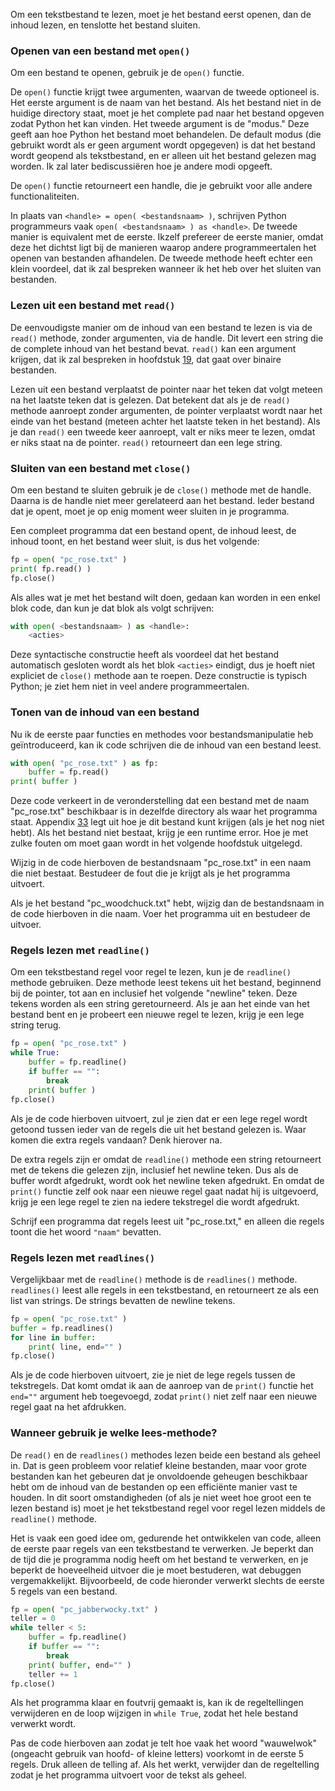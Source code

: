 Om een tekstbestand te lezen, moet je het bestand eerst openen, dan de
inhoud lezen, en tenslotte het bestand sluiten.

### Openen van een bestand met `open()`

Om een bestand te openen, gebruik je de `open()` functie.

De `open()` functie krijgt twee argumenten, waarvan de tweede optioneel
is. Het eerste argument is de naam van het bestand. Als het bestand niet
in de huidige directory staat, moet je het complete pad naar het bestand
opgeven zodat Python het kan vinden. Het tweede argument is de "modus."
Deze geeft aan hoe Python het bestand moet behandelen. De default modus
(die gebruikt wordt als er geen argument wordt opgegeven) is dat het
bestand wordt geopend als tekstbestand, en er alleen uit het bestand
gelezen mag worden. Ik zal later bediscussiëren hoe je andere modi
opgeeft.

De `open()` functie retourneert een handle, die je gebruikt voor alle
andere functionaliteiten.

In plaats van `<handle> = open( <bestandsnaam> )`, schrijven Python
programmeurs vaak `open( <bestandsnaam> ) as <handle>`. De tweede manier
is equivalent met de eerste. Ikzelf prefereer de eerste manier, omdat
deze het dichtst ligt bij de manieren waarop andere programmeertalen het
openen van bestanden afhandelen. De tweede methode heeft echter een
klein voordeel, dat ik zal bespreken wanneer ik het heb over het sluiten
van bestanden.

### Lezen uit een bestand met `read()`

De eenvoudigste manier om de inhoud van een bestand te lezen is via de
`read()` methode, zonder argumenten, via de handle. Dit levert een
string die de complete inhoud van het bestand bevat. `read()` kan een
argument krijgen, dat ik zal bespreken in hoofdstuk
<a href="#ch:binaryfiles" data-reference-type="ref" data-reference="ch:binaryfiles">19</a>,
dat gaat over binaire bestanden.

Lezen uit een bestand verplaatst de pointer naar het teken dat volgt
meteen na het laatste teken dat is gelezen. Dat betekent dat als je de
`read()` methode aanroept zonder argumenten, de pointer verplaatst wordt
naar het einde van het bestand (meteen achter het laatste teken in het
bestand). Als je dan `read()` een tweede keer aanroept, valt er niks
meer te lezen, omdat er niks staat na de pointer. `read()` retourneert
dan een lege string.

### Sluiten van een bestand met `close()`

Om een bestand te sluiten gebruik je de `close()` methode met de handle.
Daarna is de handle niet meer gerelateerd aan het bestand. Ieder bestand
dat je opent, moet je op enig moment weer sluiten in je programma.

Een compleet programma dat een bestand opent, de inhoud leest, de inhoud
toont, en het bestand weer sluit, is dus het volgende:

```python
fp = open( "pc_rose.txt" )
print( fp.read() )
fp.close()
```

Als alles wat je met het bestand wilt doen, gedaan kan worden in een
enkel blok code, dan kun je dat blok als volgt schrijven:

```python
with open( <bestandsnaam> ) as <handle>:
    <acties>
```

Deze syntactische constructie heeft als voordeel dat het bestand
automatisch gesloten wordt als het blok `<acties>` eindigt, dus je hoeft
niet expliciet de `close()` methode aan te roepen. Deze constructie is
typisch Python; je ziet hem niet in veel andere programmeertalen.

### Tonen van de inhoud van een bestand

Nu ik de eerste paar functies en methodes voor bestandsmanipulatie heb
geïntroduceerd, kan ik code schrijven die de inhoud van een bestand
leest.

```python
with open( "pc_rose.txt" ) as fp:
    buffer = fp.read()
print( buffer )
```

Deze code verkeert in de veronderstelling dat een bestand met de naam
"pc_rose.txt" beschikbaar is in dezelfde directory als waar het
programma staat. Appendix
<a href="#ch:testtextfiles" data-reference-type="ref" data-reference="ch:testtextfiles">33</a>
legt uit hoe je dit bestand kunt krijgen (als je het nog niet hebt). Als
het bestand niet bestaat, krijg je een runtime error. Hoe je met zulke
fouten om moet gaan wordt in het volgende hoofdstuk uitgelegd.

Wijzig in de code hierboven de bestandsnaam "pc_rose.txt" in een naam
die niet bestaat. Bestudeer de fout die je krijgt als je het programma
uitvoert.

Als je het bestand "pc_woodchuck.txt" hebt, wijzig dan de bestandsnaam
in de code hierboven in die naam. Voer het programma uit en bestudeer de
uitvoer.

### Regels lezen met `readline()`

Om een tekstbestand regel voor regel te lezen, kun je de `readline()`
methode gebruiken. Deze methode leest tekens uit het bestand, beginnend
bij de pointer, tot aan en inclusief het volgende "newline" teken. Deze
tekens worden als een string geretourneerd. Als je aan het einde van het
bestand bent en je probeert een nieuwe regel te lezen, krijg je een lege
string terug.

```python
fp = open( "pc_rose.txt" )
while True:
    buffer = fp.readline()
    if buffer == "":
        break
    print( buffer )
fp.close()
```

Als je de code hierboven uitvoert, zul je zien dat er een lege regel
wordt getoond tussen ieder van de regels die uit het bestand gelezen is.
Waar komen die extra regels vandaan? Denk hierover na.

De extra regels zijn er omdat de `readline()` methode een string
retourneert met de tekens die gelezen zijn, inclusief het newline teken.
Dus als de buffer wordt afgedrukt, wordt ook het newline teken
afgedrukt. En omdat de `print()` functie zelf ook naar een nieuwe regel
gaat nadat hij is uitgevoerd, krijg je een lege regel te zien na iedere
tekstregel die wordt afgedrukt.

Schrijf een programma dat regels leest uit "pc_rose.txt," en alleen die
regels toont die het woord `"naam"` bevatten.

### Regels lezen met `readlines()`

Vergelijkbaar met de `readline()` methode is de `readlines()` methode.
`readlines()` leest alle regels in een tekstbestand, en retourneert ze
als een list van strings. De strings bevatten de newline tekens.

```python
fp = open( "pc_rose.txt" )
buffer = fp.readlines()
for line in buffer:
    print( line, end="" )
fp.close()
```

Als je de code hierboven uitvoert, zie je niet de lege regels tussen de
tekstregels. Dat komt omdat ik aan de aanroep van de `print()` functie
het `end=""` argument heb toegevoegd, zodat `print()` niet zelf naar een
nieuwe regel gaat na het afdrukken.

### Wanneer gebruik je welke lees-methode?

De `read()` en de `readlines()` methodes lezen beide een bestand als
geheel in. Dat is geen probleem voor relatief kleine bestanden, maar
voor grote bestanden kan het gebeuren dat je onvoldoende geheugen
beschikbaar hebt om de inhoud van de bestanden op een efficiënte manier
vast te houden. In dit soort omstandigheden (of als je niet weet hoe
groot een te lezen bestand is) moet je het tekstbestand regel voor regel
lezen middels de `readline()` methode.

Het is vaak een goed idee om, gedurende het ontwikkelen van code, alleen
de eerste paar regels van een tekstbestand te verwerken. Je beperkt dan
de tijd die je programma nodig heeft om het bestand te verwerken, en je
beperkt de hoeveelheid uitvoer die je moet bestuderen, wat debuggen
vergemakkelijkt. Bijvoorbeeld, de code hieronder verwerkt slechts de
eerste 5 regels van een bestand.

```python
fp = open( "pc_jabberwocky.txt" )
teller = 0
while teller < 5:
    buffer = fp.readline()
    if buffer == "":
        break
    print( buffer, end="" )
    teller += 1
fp.close()
```

Als het programma klaar en foutvrij gemaakt is, kan ik de regeltellingen
verwijderen en de loop wijzigen in `while True`, zodat het hele bestand
verwerkt wordt.

Pas de code hierboven aan zodat je telt hoe vaak het woord "wauwelwok"
(ongeacht gebruik van hoofd- of kleine letters) voorkomt in de eerste 5
regels. Druk alleen de telling af. Als het werkt, verwijder dan de
regeltelling zodat je het programma uitvoert voor de tekst als geheel.
